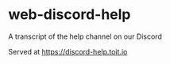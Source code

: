 # web-discord-help

A transcript of the help channel on our Discord

Served at https://discord-help.toit.io
